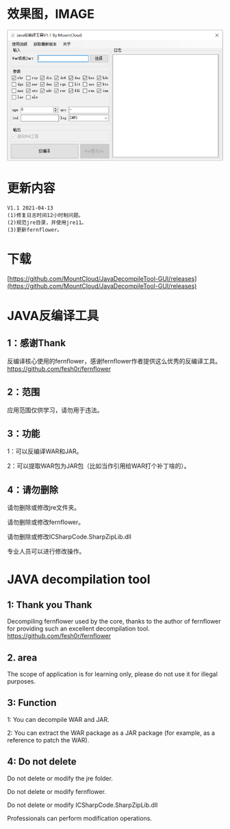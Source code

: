 # 效果图，IMAGE
![image](https://github.com/MountCloud/JavaDecompileTool-GUI/blob/main/previeV1.1.png)

# 更新内容
```
V1.1 2021-04-13
(1)修复日志时间12小时制问题。
(2)规范jre目录，并使用jre11。
(3)更新fernflower。
```

# 下载
[https://github.com/MountCloud/JavaDecompileTool-GUI/releases](https://github.com/MountCloud/JavaDecompileTool-GUI/releases)

# JAVA反编译工具
## 1：感谢Thank
反编译核心使用的fernflower，感谢fernflower作者提供这么优秀的反编译工具。https://github.com/fesh0r/fernflower

## 2：范围
应用范围仅供学习，请勿用于违法。

## 3：功能
1：可以反编译WAR和JAR。

2：可以提取WAR包为JAR包（比如当作引用给WAR打个补丁啥的）。

## 4：请勿删除
请勿删除或修改jre文件夹。

请勿删除或修改fernflower。

请勿删除或修改ICSharpCode.SharpZipLib.dll

专业人员可以进行修改操作。

# JAVA decompilation tool
## 1: Thank you Thank
Decompiling fernflower used by the core, thanks to the author of fernflower for providing such an excellent decompilation tool. https://github.com/fesh0r/fernflower

## 2. area
The scope of application is for learning only, please do not use it for illegal purposes.

## 3: Function
1: You can decompile WAR and JAR.

2: You can extract the WAR package as a JAR package (for example, as a reference to patch the WAR).

## 4: Do not delete
Do not delete or modify the jre folder.

Do not delete or modify fernflower.

Do not delete or modify ICSharpCode.SharpZipLib.dll

Professionals can perform modification operations.

